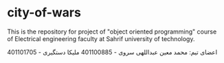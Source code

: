# city-of-wars
This is the repository for project of "object oriented programming" course of Electrical engineering faculty at Sahrif university of technology.


اعضای تیم:
محمد معین عبداللهی سروی - 401100885
ملیکا دستگیری - 401101705
